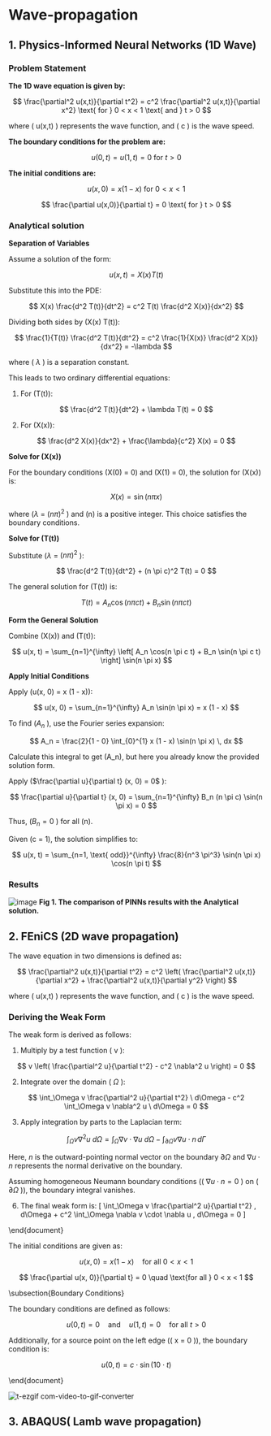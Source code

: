 # Wave-propagation
## 1. Physics-Informed Neural Networks (1D Wave) 
### Problem Statement
**The 1D wave equation is given by:**

$$
\frac{\partial^2 u(x,t)}{\partial t^2} = c^2 \frac{\partial^2 u(x,t)}{\partial x^2} \text{ for } 0 < x < 1 \text{ and }  t > 0
$$

where \( u(x,t) \) represents the wave function, and \( c \) is the wave speed.

**The boundary conditions for the problem are:**

$$
u(0,t) = u(1,t) = 0 \text{ for } t > 0
$$

**The initial conditions are:**

$$
u(x,0) = x(1 - x) \text{ for } 0 < x < 1
$$

$$
\frac{\partial u(x,0)}{\partial t} = 0 \text{ for } t > 0
$$
### Analytical solution

**Separation of Variables**

Assume a solution of the form:

$$
u(x, t) = X(x) T(t)
$$

Substitute this into the PDE:

$$
X(x) \frac{d^2 T(t)}{dt^2} = c^2 T(t) \frac{d^2 X(x)}{dx^2}
$$

Dividing both sides by \(X(x) T(t)\):

$$
\frac{1}{T(t)} \frac{d^2 T(t)}{dt^2} = c^2 \frac{1}{X(x)} \frac{d^2 X(x)}{dx^2} = -\lambda
$$

where \( $\lambda$ \) is a separation constant.

This leads to two ordinary differential equations:

1. For \(T(t)\):

$$
\frac{d^2 T(t)}{dt^2} + \lambda T(t) = 0
$$

2. For \(X(x)\):

$$
\frac{d^2 X(x)}{dx^2} + \frac{\lambda}{c^2} X(x) = 0
$$

**Solve for \(X(x)\)**

For the boundary conditions \(X(0) = 0\) and \(X(1) = 0\), the solution for \(X(x)\) is:

$$
X(x) = \sin(n \pi x)
$$

where \($\lambda$ = $(n \pi)^2$ \) and \(n\) is a positive integer. This choice satisfies the boundary conditions.

**Solve for \(T(t)\)**

Substitute  \($\lambda$ = $(n \pi)^2$ \):

$$
\frac{d^2 T(t)}{dt^2} + (n \pi c)^2 T(t) = 0
$$

The general solution for \(T(t)\) is:

$$
T(t) = A_n \cos(n \pi c t) + B_n \sin(n \pi c t)
$$

**Form the General Solution**

Combine \(X(x)\) and \(T(t)\):

$$
u(x, t) = \sum_{n=1}^{\infty} \left[ A_n \cos(n \pi c t) + B_n \sin(n \pi c t) \right] \sin(n \pi x)
$$

**Apply Initial Conditions**

Apply \(u(x, 0) = x (1 - x)\):

$$
u(x, 0) = \sum_{n=1}^{\infty} A_n \sin(n \pi x) = x (1 - x)
$$

To find \($A_n$ \), use the Fourier series expansion:

$$
A_n = \frac{2}{1 - 0} \int_{0}^{1} x (1 - x) \sin(n \pi x) \, dx
$$

Calculate this integral to get \(A_n\), but here you already know the provided solution form.

Apply \($\frac{\partial u}{\partial t} (x, 0) = 0$ \):

$$
\frac{\partial u}{\partial t} (x, 0) = \sum_{n=1}^{\infty} B_n (n \pi c) \sin(n \pi x) = 0
$$

Thus, \($B_n = 0$ \) for all \(n\).

Given \(c = 1\), the solution simplifies to:

$$
u(x, t) = \sum_{n=1, \text{ odd}}^{\infty} \frac{8}{n^3 \pi^3} \sin(n \pi x) \cos(n \pi t)
$$
### Results
![image](https://github.com/user-attachments/assets/0594fc5a-c8fd-437f-be24-ff0cd02d05d0)
**Fig 1. The comparison of PINNs results with the Analytical solution.**

## 2. FEniCS (2D wave propagation) 

The wave equation in two dimensions is defined as:

$$
\frac{\partial^2 u(x,t)}{\partial t^2} = c^2 \left( \frac{\partial^2 u(x,t)}{\partial x^2} + \frac{\partial^2 u(x,t)}{\partial y^2} \right)
$$

where \( u(x,t) \) represents the wave function, and \( c \) is the wave speed.

### Deriving the Weak Form
The weak form is derived as follows:

1. Multiply by a test function \( v \):
   
$$
v \left( \frac{\partial^2 u}{\partial t^2} - c^2 \nabla^2 u \right) = 0
$$

2. Integrate over the domain \( $\Omega$ \):

$$
\int_\Omega v \frac{\partial^2 u}{\partial t^2} \ d\Omega - c^2 \int_\Omega v \nabla^2 u \ d\Omega = 0
$$

3. Apply integration by parts to the Laplacian term:
   
$$
\int_\Omega v \nabla^2 u \ d\Omega =  \int_\Omega \nabla v \cdot \nabla u \ d\Omega - \int_{\partial\Omega} v \nabla u \cdot n \, d\Gamma
$$

Here, $n$ is the outward-pointing normal vector on the boundary  $\partial\Omega$ and $\nabla u \cdot n$ represents the normal derivative on the boundary. 

Assuming homogeneous Neumann boundary conditions (\( $\nabla u \cdot n = 0$ \) on \( $\partial\Omega$ \)), the boundary integral vanishes.

6. The final weak form is:
   \[
   \int_\Omega v \frac{\partial^2 u}{\partial t^2} \, d\Omega + c^2 \int_\Omega \nabla v \cdot \nabla u \, d\Omega = 0
   \]

\end{document}


The initial conditions are given as:

$$
u(x, 0) = x(1-x) \quad \text{for all } 0 < x < 1
$$

$$
\frac{\partial u(x, 0)}{\partial t} = 0 \quad \text{for all } 0 < x < 1
$$

\subsection{Boundary Conditions}

The boundary conditions are defined as follows:

$$
u(0, t) = 0 \quad \text{and} \quad u(1, t) = 0 \quad \text{for all } t > 0
$$

Additionally, for a source point on the left edge (\( x = 0 \)), the boundary condition is:

$$
u(0, t) = c \cdot \sin(10 \cdot t)
$$

\end{document}

![t-ezgif com-video-to-gif-converter](https://github.com/user-attachments/assets/fe962ebc-ea4a-44d2-a70f-c44e7998822a)

## 3. ABAQUS( Lamb wave propagation)
